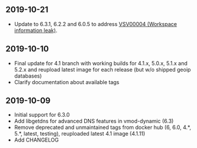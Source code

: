 ## 2019-10-21

* Update to 6.3.1, 6.2.2 and 6.0.5 to address [VSV00004 (Workspace information leak)](http://varnish-cache.org/security/VSV00004.html#vsv00004).

## 2019-10-10

* Final update for 4.1 branch with working builds for 4.1.x, 5.0.x, 5.1.x and 5.2.x and reupload latest image for each release (but w/o shipped geoip databases)
* Clarify documentation about available tags

## 2019-10-09

* Initial support for 6.3.0
* Add libgetdns for advanced DNS features in vmod-dynamic (6.3)
* Remove deprecated and unmaintained tags from docker hub (6, 6.0, 4.\*, 5.\*, latest, testing), reuploaded latest 4.1 image (4.1.11)
* Add CHANGELOG